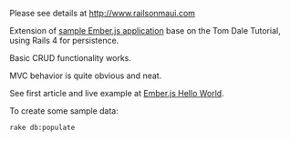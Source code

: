 Please see details at http://www.railsonmaui.com

Extension of [sample Ember.js application](https://github.com/justin808/ember-js-guides-railsonmaui-no-rest) base on the
Tom Dale Tutorial, using Rails 4 for persistence.

Basic CRUD functionality works.

MVC behavior is quite obvious and neat.

See first article and live example at [Ember.js Hello World](http://www.railsonmaui.com/http://octopress.dev/blog/2013/05/26/learning-ember-dot-js/).


To create some sample data:

    rake db:populate
